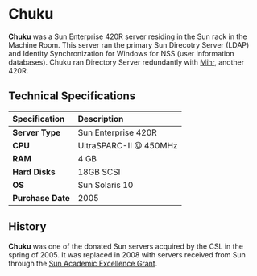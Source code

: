 # Chuku

**Chuku** was a Sun Enterprise 420R server residing in the Sun rack in the Machine Room. This server ran the primary Sun Direcotry Server \(LDAP\) and Identity Synchronization for Windows for NSS \(user information databases\). Chuku ran Directory Server redundantly with [Mihr](mihr.md), another 420R.

## Technical Specifications

| Specification | Description |
| :--- | :--- |
| **Server Type** | Sun Enterprise 420R |
| **CPU** | UltraSPARC-II @ 450MHz |
| **RAM** | 4 GB |
| **Hard Disks** | 18GB SCSI |
| **OS** | Sun Solaris 10 |
| **Purchase Date** | 2005 |

## History

**Chuku** was one of the donated Sun servers acquired by the CSL in the spring of 2005. It was replaced in 2008 with servers received from Sun through the [Sun Academic Excellence Grant](../history/2008-sun-aeg.md).

